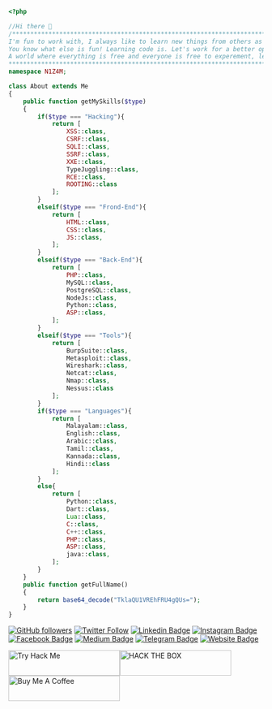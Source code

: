 ```php
<?php

//Hi there 👋
/***************************************************************************************************************************
I'm fun to work with, I always like to learn new things from others as much as helping others solve their problems. 
You know what else is fun! Learning code is. Let's work for a better opensource, decentralized future. 
A world where everything is free and everyone is free to experement, learn, survive and thrive. Let's code for good.
***************************************************************************************************************************/
namespace N1Z4M;

class About extends Me
{
    public function getMySkills($type)
    {
        if($type === "Hacking"){
            return [
                XSS::class,
                CSRF::class,
                SQLI::class,
                SSRF::class,
                XXE::class,
                TypeJuggling::class,
                RCE::class,
                ROOTING::class
            ];
        }
        elseif($type === "Frond-End"){
            return [
                HTML::class,
                CSS::class,
                JS::class,
            ];
        }
        elseif($type === "Back-End"){
            return [
                PHP::class,
                MySQL::class,
                PostgreSQL::class,
                NodeJs::class,
                Python::class,
                ASP::class,
            ];
        }
        elseif($type === "Tools"){
            return [
                BurpSuite::class,
                Metasploit::class,
                Wireshark::class,
                Netcat::class,
                Nmap::class,
                Nessus::class
            ];
        }
        if($type === "Languages"){
            return [
                Malayalam::class,
                English::class,
                Arabic::class,
                Tamil::class,
                Kannada::class,
                Hindi::class
            ];
        }       
        else{
            return [
                Python::class,
                Dart::class,
                Lua::class,
                C::class,
                C++::class,
                PHP::class,
                ASP::class,
                java::class,
            ];
        }
    }
    public function getFullName()
    {
        return base64_decode("TklaQU1VREhFRU4gQUs=");
    }
}
```




[![GitHub followers](https://img.shields.io/github/followers/nizam0906?style=social)](https://www.github.com/nizam0906)
[![Twitter Follow](https://img.shields.io/twitter/follow/N1Z4M_?style=social)](https://www.twitter.com/N1Z4M_)
[![Linkedin Badge](https://img.shields.io/badge/-N1Z4M-blue?style=flat-square&logo=Linkedin&logoColor=white&link=https://www.linkedin.com/in/N1Z4M/)](https://www.linkedin.com/in/N1Z4M/)
[![Instagram Badge](https://img.shields.io/badge/-N1Z4M-purple?style=flat-square&logo=Instagram&logoColor=white&link=https://www.instagram.com/N1Z4M_0/)](https://www.instagram.com/N1Z4M_0/)
[![Facebook Badge](https://img.shields.io/badge/-N1Z4M-blue?style=flat-square&logo=Facebook&logoColor=white&link=https://www.facebook.com/N1Z4M)](https://www.facebook.com/N1Z4M)
[![Medium Badge](https://img.shields.io/badge/-N1Z4M-black?style=flat-square&logo=Medium&logoColor=white&link=https://medium.com/@N1Z4M)](https://medium.com/@N1Z4M)
[![Telegram Badge](https://img.shields.io/badge/-N1Z4M-grey?style=flat-square&logo=Telegram&logoColor=white&link=https://telegram.org/@N1Z4M)](https://telegram.org/@N1Z4M)
[![Website Badge](https://img.shields.io/badge/-N1Z4M-darkgreen?style=flat-square&logo=Safari&logoColor=white&link=http://N1Z4M.co)](http://www.N1Z4M.co/)



<a href="https://www.tryhackme.com/p/N1Z4M" target="_blank"><img src="https://i.ibb.co/T0G8KjJ/N1Z4M.png" alt="Try Hack Me" width="220" height="50" ></a><a href="https://www.hackthebox.eu/profile/91021" target="_blank"><img src="https://www.hackthebox.eu/badge/image/91021" alt="HACK THE BOX" width="220" height="50" ></a><a href="https://www.buymeacoffee.com/n1z4m" target="_blank"><img src="https://cdn.buymeacoffee.com/buttons/v2/default-black.png" alt="Buy Me A Coffee" width="220" height="50" ></a>

